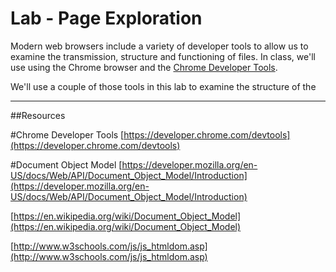 # Lab - Page Exploration

Modern web browsers include a variety of developer tools to allow us to examine the transmission, structure and functioning of files.   In class, we'll use using the Chrome browser and the [Chrome Developer Tools](https://developer.chrome.com/devtools).

We'll use a couple of those tools in this lab to examine the structure of the 










****
##Resources

#Chrome Developer Tools
[https://developer.chrome.com/devtools](https://developer.chrome.com/devtools)

#Document Object Model
[https://developer.mozilla.org/en-US/docs/Web/API/Document_Object_Model/Introduction](https://developer.mozilla.org/en-US/docs/Web/API/Document_Object_Model/Introduction)

[https://en.wikipedia.org/wiki/Document_Object_Model](https://en.wikipedia.org/wiki/Document_Object_Model)

[http://www.w3schools.com/js/js_htmldom.asp](http://www.w3schools.com/js/js_htmldom.asp)



